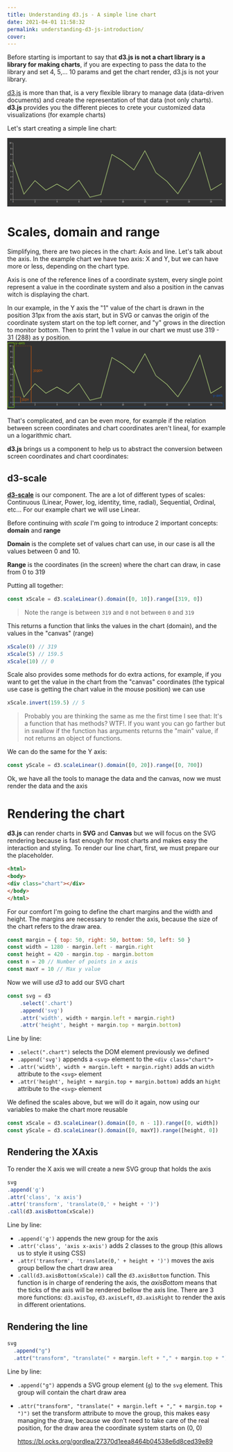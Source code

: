 ```yaml
---
title: Understanding d3.js - A simple line chart
date: 2021-04-01 11:58:32
permalink: understanding-d3-js-introduction/
cover:
---
```


Before starting is important to say that **d3.js is not a chart library is a library for making charts**, if you are expecting to pass the data to the library and set 4, 5,... 10 params and get the chart render, d3.js is not your library.

[d3.js](https://d3js.org/) is more than that, is a very flexible library to manage data (data-driven documents) and create the representation of that data (not only charts). **d3.js** provides you the different pieces to crete your customized data visualizations (for example charts)

Let's start creating a simple line chart:

![](/images/2021/d3.js/line-chart.png)

# Scales, domain and range
Simplifying, there are two pieces in the chart: Axis and line. Let's talk about the axis.
In the example chart we have two axis: X and Y, but we can have more or less, depending on the chart type.

Axis is one of the reference lines of a coordinate system, every single point represent a value in the coordinate system and also a position in the canvas witch is displaying the chart.

In our example, in the Y axis the "1" value of the chart is drawn in the position 31px from the axis start, but in SVG or canvas the origin of the coordinate system start on the top left corner, and "y" grows in the direction to monitor bottom. Then to print the 1 value in our chart we must use 319 - 31 (288) as y position.
![](/images/2021/d3.js/line-chart-axis.png)

That's complicated, and can be even more, for example if the relation between screen coordinates and chart coordinates aren't lineal, for example un a logarithmic chart.

**d3.js** brings us a component to help us to abstract the conversion between screen coordinates and chart coordinates:

## d3-scale
[**d3-scale**](https://github.com/d3/d3-scale) is our component.
The are a lot of different types of scales: Continuous (Linear, Power, log, identity, time, radial), Sequential, Ordinal, etc...  For our example chart we will use Linear.

Before continuing with *scale* I'm going to introduce 2 important concepts: **domain** and **range**

**Domain** is the complete set of values chart can use, in our case is all the values between 0 and 10.

**Range** is the coordinates (in the screen) where the chart can draw, in case from 0 to 319

Putting all together: 

```js
const xScale = d3.scaleLinear().domain([0, 10]).range([319, 0]) 
```
> Note the range is between `319` and `0` not between `0` and `319`

This returns a function that links the values in the chart (domain), and the values in the "canvas" (range)

```js
xScale(0) // 319
xScale(5) // 159.5
xScale(10) // 0
```

Scale also provides some methods for do extra actions, for example, if you want to get the value in the chart from the "canvas" coordinates (the typical use case is getting the chart value in the mouse position) we can use

```js
xScale.invert(159.5) // 5
```

> Probably you are thinking the same as me the first time I see that: It's a function that has methods? WTF!. If you want you can go farther but in swallow if the function has arguments returns the "main" value, if not returns an object of functions.

We can do the same for the Y axis:

```js
const yScale = d3.scaleLinear().domain([0, 20]).range([0, 700]) 
```

Ok, we have all the tools to manage the data and the canvas, now we must render the data and the axis

# Rendering the chart
**d3.js** can render charts in **SVG** and **Canvas** but we will focus on the SVG rendering because is fast enough for most charts and makes easy the interaction and styling.
To render our line chart, first, we must prepare our the placeholder.

```html
<html>
<body>
<div class="chart"></div>
</body>
</html>
```

For our comfort I'm going to define the chart margins and the width and height. The margins are necessary to render the axis, because the size of the chart refers to the draw area. 
```js
const margin = { top: 50, right: 50, bottom: 50, left: 50 }
const width = 1280 - margin.left - margin.right
const height = 420 - margin.top - margin.bottom
const n = 20 // Number of points in x axis
const maxY = 10 // Max y value
```

Now we will use *d3* to add our SVG chart

```js
const svg = d3
    .select('.chart')
    .append('svg')
    .attr('width', width + margin.left + margin.right)
    .attr('height', height + margin.top + margin.bottom)
```
Line by line:
* `.select(".chart")` selects the DOM element previously we defined
* `.append('svg')` appends a `<svg>` element to the `<div class="chart">`
* `.attr('width', width + margin.left + margin.right)` adds an `width` attribute to the `<svg>` element
* `.attr('height', height + margin.top + margin.bottom)` adds an `hight` attribute to the `<svg>` element

We defined the scales above, but we will do it again, now using our variables to make the chart more reusable

```js
const xScale = d3.scaleLinear().domain([0, n - 1]).range([0, width])
const yScale = d3.scaleLinear().domain([0, maxY]).range([height, 0])
```

## Rendering the XAxis
To render the X axis we will create a new SVG group that holds the axis
```js
svg
.append('g')
.attr('class', 'x axis')
.attr('transform', 'translate(0,' + height + ')')
.call(d3.axisBottom(xScale))
```

Line by line:
* `.append('g')` appends the new group for the axis
* `.attr('class', 'axis x-axis')` adds 2 classes to the group (this allows us to style it using CSS)
* `.attr('transform', 'translate(0,' + height + ')')` moves the axis group bellow the chart draw area
* `.call(d3.axisBottom(xScale))` call the `d3.axisBottom` function. This function is in charge of rendering the axis, the _axisBottom_ means that the ticks of the axis will be rendered bellow the axis line. There are 3 more functions: `d3.axisTop`, `d3.axisLeft`, `d3.axisRight` to render the axis in different orientations.

## Rendering the line
```js
svg
  .append("g")
  .attr("transform", "translate(" + margin.left + "," + margin.top + ")");
```

Line by line:
* `.append("g")` appends a SVG group element (`g`) to the `svg` element. This group will contain the chart draw area
* `.attr("transform", "translate(" + margin.left + "," + margin.top + ")")` set the transform attribute to move the group, this makes easy managing the draw, because we don't need to take care of the real position, for the draw area the coordinate system starts on (0, 0)
  

  https://bl.ocks.org/gordlea/27370d1eea8464b04538e6d8ced39e89